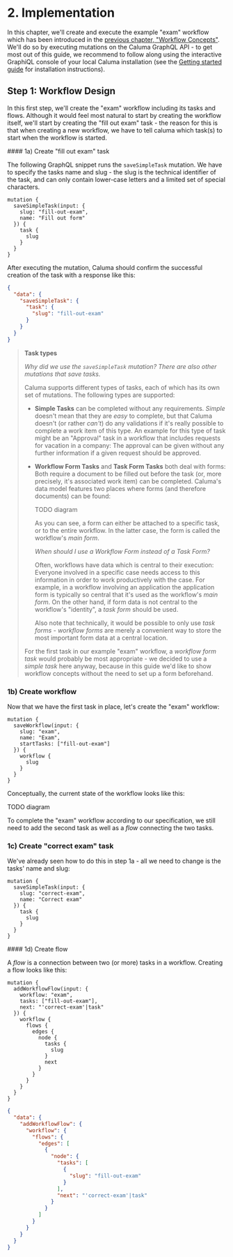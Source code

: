 # 2. Implementation

In this chapter, we'll create and execute the example "exam" workflow which has been introduced in the [previous chapter, "Workflow Concepts"](workflow-concepts.md). We'll do so by executing mutations on the Caluma GraphQL API - to get most out of this guide, we recommend to follow along using the interactive GraphiQL console of your local Caluma installation (see the [Getting started guide](https://github.com/projectcaluma/caluma#getting-started) for installation instructions).

## Step 1: Workflow Design

In this first step, we'll create the "exam" workflow including its tasks and flows. Although it would feel most natural to start by creating the workflow itself, we'll start by creating the "fill out exam" task - the reason for this is that when creating a new workflow, we have to tell caluma which task(s) to start when the workflow is started.

\#### 1a) Create "fill out exam" task

The following GraphQL snippet runs the `saveSimpleTask` mutation. We have to specify the tasks name and slug - the slug is the technical identifier of the task, and can only contain lower-case letters and a limited set of special characters.

```
mutation {
  saveSimpleTask(input: {
    slug: "fill-out-exam",
    name: "Fill out form"
  }) {
    task {
      slug
    }
  }
}
```

After executing the mutation, Caluma should confirm the successful creation of the task with a response like this:

```json
{
  "data": {
    "saveSimpleTask": {
      "task": {
        "slug": "fill-out-exam"
      }
    }
  }
}
```

> **Task types**
>
> _Why did we use the `saveSimpleTask` mutation? There are also other mutations that save tasks._
>
> Caluma supports different types of tasks, each of which has its own set of mutations. The following types are supported:
>
> * **Simple Tasks** can be completed without any requirements. _Simple_ doesn't mean that they are _easy_ to complete, but that Caluma doesn't (or rather _can't_) do any validations if it's really possible to complete a work item of this type. An example for this type of task might be an "Approval" task in a workflow that includes requests for vacation in a company: The approval can be given without any further information if a given request should be approved.
> *   **Workflow Form Tasks** and **Task Form Tasks** both deal with forms: Both require a document to be filled out before the task (or, more precisely, it's associated work item) can be completed. Caluma's data model features two places where forms (and therefore documents) can be found:
>
>     TODO diagram
>
>     As you can see, a form can either be attached to a specific task, or to the entire workflow. In the latter case, the form is called the workflow's _main form_.
>
>     _When should I use a Workflow Form instead of a Task Form?_
>
>     Often, workflows have data which is central to their execution: Everyone involved in a specific case needs access to this information in order to work productively with the case. For example, in a workflow involving an application the application form is typically so central that it's used as the workflow's _main form_. On the other hand, if form data is not central to the workflow's "identity", a _task form_ should be used.
>
>     Also note that technically, it would be possible to only use _task forms_ - _workflow forms_ are merely a convenient way to store the most important form data at a central location.
>
> For the first task in our example "exam" workflow, a _workflow form task_ would probably be most appropriate - we decided to use a _simple task_ here anyway, because in this guide we'd like to show workflow concepts without the need to set up a form beforehand.

### 1b) Create workflow

Now that we have the first task in place, let's create the "exam" workflow:

```
mutation {
  saveWorkflow(input: {
    slug: "exam",
    name: "Exam",
    startTasks: ["fill-out-exam"]
  }) {
    workflow {
      slug
    }
  }
}
```

Conceptually, the current state of the workflow looks like this:

TODO diagram

To complete the "exam" workflow according to our specification, we still need to add the second task as well as a _flow_ connecting the two tasks.

### 1c) Create "correct exam" task

We've already seen how to do this in step 1a - all we need to change is the tasks' name and slug:

```
mutation {
  saveSimpleTask(input: {
    slug: "correct-exam",
    name: "Correct exam"
  }) {
    task {
      slug
    }
  }
}
```

\#### 1d) Create flow

A _flow_ is a connection between two (or more) tasks in a workflow. Creating a flow looks like this:

```
mutation {
  addWorkflowFlow(input: {
    workflow: "exam",
    tasks: ["fill-out-exam"],
    next: "'correct-exam'|task"
  }) {
    workflow {
      flows {
        edges {
          node {
            tasks {
              slug
            }
            next
          }
        }
      }
    }
  }
}
```

```json
{
  "data": {
    "addWorkflowFlow": {
      "workflow": {
        "flows": {
          "edges": [
            {
              "node": {
                "tasks": [
                  {
                    "slug": "fill-out-exam"
                  }
                ],
                "next": "'correct-exam'|task"
              }
            }
          ]
        }
      }
    }
  }
}
```
